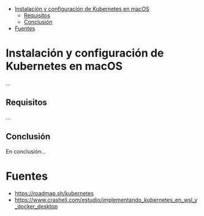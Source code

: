 - [Instalación y configuración de Kubernetes en macOS](#instalación-y-configuración-de-kubernetes-en-macos)
  - [Requisitos](#requisitos)
  - [Conclusión](#conclusión)
- [Fuentes](#fuentes)


# Instalación y configuración de Kubernetes en macOS

...

## Requisitos

...

## Conclusión

En conclusión...

# Fuentes
 
- https://roadmap.sh/kubernetes
- https://www.crashell.com/estudio/implementando_kubernetes_en_wsl_y_docker_desktop